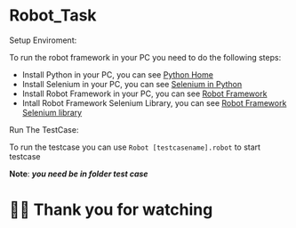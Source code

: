 # Robot_Task
Setup Enviroment:

To run the robot framework in your PC you need to do the following steps:
* Install Python in your PC, you can see [Python Home](https://www.python.org/)
* Install Selenium in your PC, you can see [Selenium in Python](https://selenium-python.readthedocs.io/installation.html)
* Install Robot Framework in your PC, you can see [Robot Framework](https://robotframework.org/robotframework/latest/RobotFrameworkUserGuide.html)
* Intall Robot Framework Selenium Library, you can see [Robot Framework Selenium library](https://robotframework.org/SeleniumLibrary/)

Run The TestCase:

To run the testcase you can use `Robot [testcasename].robot` to start testcase

**Note**: ***you need be in folder test case***

# :pray::pray: Thank you for watching 